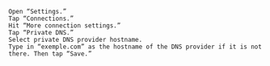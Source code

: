     Open “Settings.”
    Tap “Connections.”
    Hit “More connection settings.”
    Tap “Private DNS.”
    Select private DNS provider hostname.
    Type in “exemple.com” as the hostname of the DNS provider if it is not there. Then tap “Save.”
